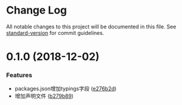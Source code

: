 # Change Log

All notable changes to this project will be documented in this file. See [standard-version](https://github.com/conventional-changelog/standard-version) for commit guidelines.

<a name="0.1.0"></a>
# 0.1.0 (2018-12-02)



### Features

* packages.json增加typings字段 ([e276b2d](https://github.com/383514580/any-event/commit/e276b2d))
* 增加声明文件 ([b279b89](https://github.com/383514580/any-event/commit/b279b89))
